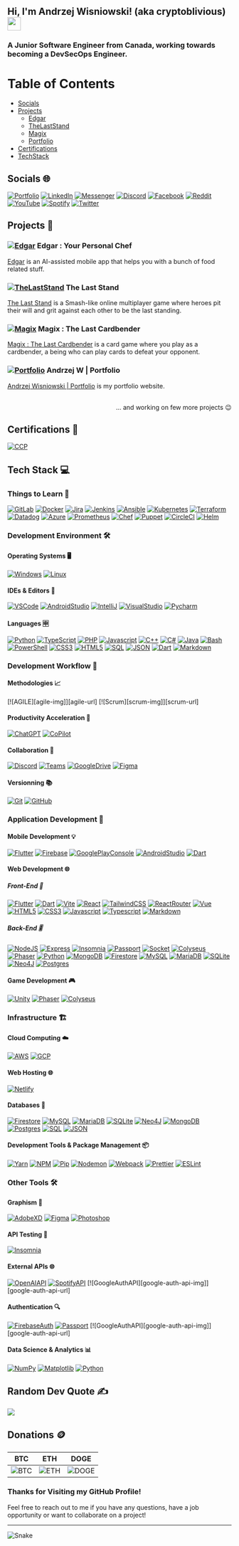 ## Hi, I'm Andrzej Wisniowski! (aka cryptoblivious) <img src="https://img.sshort.net/i/EZlK.gif" width="30px" />

### A Junior Software Engineer from Canada, working towards becoming a DevSecOps Engineer.

# Table of Contents

- [Socials](#socials-🌐)
- [Projects](#projects-🤖)
  - [Edgar](#edgar-edgar--your-personal-chef)
  - [TheLastStand](#thelaststand-the-last-stand)
  - [Magix](#magix-magix--the-last-cardbender)
  - [Portfolio](#portfolio-andrzej-w--portfolio)
- [Certifications](#certifications-🌟)
- [TechStack](#tech-stack-💻)

## Socials 🌐

[![Portfolio][portfolio-img]][portfolio-url] [![LinkedIn][linkedin-img]][linkedin-url] [![Messenger][messenger-img]][messenger-url] [![Discord][discord-img]][discord-url] [![Facebook][facebook-img]][facebook-url] [![Reddit][reddit-img]][reddit-url] [![YouTube][youtube-img]][youtube-url] [![Spotify][spotify-img]][spotify-url] [![Twitter][twitter-img]][twitter-url]

## Projects 🤖

### [![Edgar][edgar-icon]][edgar-url] Edgar : Your Personal Chef

[Edgar][edgar-url] is an AI-assisted mobile app that helps you with a bunch of food related stuff.

### [![TheLastStand][the-last-stand-icon]][the-last-stand-url] The Last Stand

[The Last Stand][the-last-stand-url] is a Smash-like online multiplayer game where heroes pit their will and grit against each other to be the last standing.

### [![Magix][magix-icon]][magix-url] Magix : The Last Cardbender

[Magix : The Last Cardbender][magix-url] is a card game where you play as a cardbender, a being who can play cards to defeat your opponent.

### [![Portfolio][portfolio-icon]][portfolio-url] Andrzej W | Portfolio

[Andrzej Wisniowski | Portfolio][portfolio-url] is my portfolio website.

<p align="right">
 <br/>
... and working on few more projects 😉 </p>

## Certifications 🌟

[![CCP][aws-ccp-badge]][aws-ccp-url]

<!-- ![SAA][aws-saa-badge] -->

## Tech Stack 💻

### Things to Learn 📖

[![GitLab][gitlab-img]][gitlab-url] [![Docker][docker-img]][docker-url] [![Jira][jira-img]][jira-url] [![Jenkins][jenkins-img]][jenkins-url] [![Ansible][ansible-img]][ansible-url] [![Kubernetes][kubernetes-img]][kubernetes-url] [![Terraform][terraform-img]][terraform-url] [![Datadog][datadog-img]][datadog-url] [![Azure][azure-img]][azure-url] [![Prometheus][prometheus-img]][prometheus-url] [![Chef][chef-img]][chef-url] [![Puppet][puppet-img]][puppet-url] [![CircleCI][circle-ci-img]][circle-ci-url] [![Helm][helm-img]][helm-url]

### Development Environment 🛠️

#### Operating Systems 🖥️

[![Windows][windows-img]][windows-url] [![Linux][linux-img]][linux-url]

#### IDEs & Editors 📝

[![VSCode][vscode-img]][vscode-url] [![AndroidStudio][android-studio-img]][android-studio-url] [![IntelliJ][intellij-img]][intellij-url] [![VisualStudio][visual-studio-img]][visual-studio-url] [![Pycharm][pycharm-img]][pycharm-url]

#### Languages 🈸

[![Python][python-img]][python-url] [![TypeScript][typescript-img]][typescript-url] [![PHP][php-img]][php-url] [![Javascript][javascript-img]][javascript-url] [![C++][cpp-img]][cpp-url] [![C#][csharp-img]][csharp-url] [![Java][java-img]][java-url] [![Bash][bash-img]][bash-url] [![PowerShell][powershell-img]][powershell-url] [![CSS3][css3-img]][css3-url] [![HTML5][html5-img]][html5-url] [![SQL][sql-img]][sql-url] [![JSON][json-img]][json-url] [![Dart][dart-img]][dart-url] [![Markdown][markdown-img]][markdown-url]

<!-- ![Langs](https://github-readme-stats.vercel.app/api/top-langs/?username=cryptoblivious&show_icons=true&hide_border=false&theme=jolly&count_private=true&include_all_commits=true&layout=compact) -->

### Development Workflow 🌊

#### Methodologies 📈

[![AGILE][agile-img]][agile-url] [![Scrum][scrum-img]][scrum-url]

#### Productivity Acceleration 🚀

[![ChatGPT][chatgpt-img]][chatgpt-url] [![CoPilot][github-copilot-img]][github-copilot-url]

#### Collaboration 🤝

[![Discord][discord-img]][placeholder-url] [![Teams][teams-img]][teams-url] [![GoogleDrive][google-drive-img]][google-drive-url] [![Figma][figma-img]][figma-url]

#### Versionning 📚

[![Git][git-img]][git-url] [![GitHub][github-img]][github-url]

### Application Development 📱

#### Mobile Development 💡

[![Flutter][flutter-img]][flutter-url] [![Firebase][firebase-img]][firebase-url] [![GooglePlayConsole][google-play-console-img]][google-play-console-url] [![AndroidStudio][android-studio-img]][android-studio-url] [![Dart][dart-img]][dart-url]

#### Web Development 🌐

##### Front-End 👾

[![Flutter][flutter-url]][flutter-img] [![Dart][dart-img]][dart-url] [![Vite][vite-img]][vite-url] [![React][react-img]][react-url] [![TailwindCSS][tailwind-img]][tailwind-url] [![ReactRouter][react-router-img]][react-router-url] [![Vue][vue-img]][vue-url] [![HTML5][html5-img]][html5-url] [![CSS3][css3-img]][css3-url] [![Javascript][javascript-img]][javascript-url] [![Typescript][typescript-img]][typescript-url] [![Markdown][markdown-img]][markdown-url]

##### Back-End 🎚️

[![NodeJS][nodedotjs-img]][nodedotjs-url] [![Express][express-img]][express-url] [![Insomnia][insomnia-img]][insomnia-url] [![Passport][passport-img]][passport-url] [![Socket][socket-img]][socket-url] [![Colyseus][colyseus-img]][colyseus-url] [![Phaser][phaser-img]][phaser-url] [![Python][python-img]][python-url] [![MongoDB][mongodb-img]][mongodb-url] [![Firestore][firestore-img]][firestore-url] [![MySQL][mysql-img]][mysql-url] [![MariaDB][mariadb-img]][mariadb-url] [![SQLite][sqlite-img]][sqlite-url] [![Neo4J][neo4j-img]][neo4j-url] [![Postgres][postgres-img]][postgres-url]

#### Game Development 🎮

[![Unity][unity-img]][unity-url] [![Phaser][phaser-img]][phaser-url] [![Colyseus][colyseus-img]][colyseus-url]

### Infrastructure 🏗️

#### Cloud Computing ☁️

[![AWS][aws-img]][aws-url] [![GCP][gcp-img]][gcp-url]

#### Web Hosting 🌐

[![Netlify][netlify-img]][netlify-url]

#### Databases 💽

[![Firestore][firestore-img]][firestore-url] [![MySQL][mysql-img]][mysql-url] [![MariaDB][mariadb-img]][mariadb-url] [![SQLite][sqlite-img]][sqlite-url] [![Neo4J][neo4j-img]][neo4j-url] [![MongoDB][mongodb-img]][mongodb-url] [![Postgres][postgres-img]][postgres-url] [![SQL][sql-img]][sql-url] [![JSON][json-img]][json-url]

#### Development Tools & Package Management 📦

[![Yarn][yarn-img]][yarn-url] [![NPM][npm-img]][npm-url] [![Pip][pip-img]][pip-url] [![Nodemon][nodemon-img]][nodemon-url] [![Webpack][webpack-img]][webpack-url] [![Prettier][prettier-img]][prettier-url] [![ESLint][eslint-img]][eslint-url]

### Other Tools 🛠️

#### Graphism 🧰

[![AdobeXD][adobe-xd-img]][adobe-xd-url] [![Figma][figma-img]][figma-url] [![Photoshop][photoshop-img]][photoshop-url]

#### API Testing 🧪

[![Insomnia][insomnia-img]][insomnia-url]

#### External APIs 🌐

[![OpenAIAPI][openai-api-img]][openai-api-url] [![SpotifyAPI][spotify-api-img]][spotify-api-url] [![GoogleAuthAPI][google-auth-api-img]][google-auth-api-url]

#### Authentication 🔍

[![FirebaseAuth][firebase-auth-img]][firebase-auth-url] [![Passport][passport-img]][passport-url] [![GoogleAuthAPI][google-auth-api-img]][google-auth-api-url]

#### Data Science & Analytics 📊

[![NumPy][numpy-img]][numpy-url] [![Matplotlib][matplotlib-img]][matplotlib-url] [![Python][python-img]][python-url]

## Random Dev Quote ✍️

![](https://quotes-github-readme.vercel.app/api?type=horizontal&theme=radical)

## Donations 🪙

| BTC                     | ETH                     | DOGE                      |
| ----------------------- | ----------------------- | ------------------------- |
| ![BTC](btc-qr-code.png) | ![ETH](eth-qr-code.png) | ![DOGE](doge-qr-code.png) |

### Thanks for Visiting my GitHub Profile!

Feel free to reach out to me if you have any questions, have a job opportunity or want to collaborate on a project!

---

![Snake](github-contribution-grid-snake.svg)

<!-- MARKDOWN LINKS & IMAGES -->

[adobe-xd-img]: https://img.shields.io/badge/Adobe%20XD-470137?style=for-the-badge&logo=Adobe%20XD&logoColor=#FF61F6
[adobe-xd-url]: https://www.adobe.com/ca/products/xd.html
[android-studio-img]: https://img.shields.io/badge/Android_Studio-47A248?style=for-the-badge&logo=android-studio&logoColor=white
[android-studio-url]: https://developer.android.com/studio
[ansible-img]: https://img.shields.io/badge/ansible-%231A1918.svg?style=for-the-badge&logo=ansible&logoColor=white
[ansible-url]: https://www.ansible.com/
[autocad-img]: https://img.shields.io/badge/autocad-00457C?style=for-the-badge&logo=autodesk&logoColor=white
[autocad-url]: https://www.autodesk.com/products/autocad/overview
[aws-img]: https://img.shields.io/badge/AWS-%23FF9900.svg?style=for-the-badge&logo=amazon-aws&logoColor=white
[aws-url]: https://aws.amazon.com/
[aws-ccp-badge]: aws-certified-cloud-practitioner.png
[aws-ccp-url]: https://www.credly.com/badges/11b556fb-28f9-40d2-a424-27dfd9873400/linked_in_profile
[aws-saa-badge]: aws-certified-saa.png
[azure-img]: https://img.shields.io/badge/azure-%230072C6.svg?style=for-the-badge&logo=azure-devops&logoColor=white
[azure-url]: https://azure.microsoft.com/en-ca/
[bash-img]: https://img.shields.io/badge/bash-4EAA25?style=for-the-badge&logo=gnu-bash&logoColor=white
[bash-url]: https://www.gnu.org/software/bash/
[colyseus-img]: https://img.shields.io/badge/colyseus-A100FF?style=for-the-badge&logo=c&logoColor=white
[colyseus-url]: https://colyseus.io/
[chatgpt-img]: https://img.shields.io/badge/ChatGPT-70a597?style=for-the-badge&logo=openai&logoColor=white
[chatgpt-url]: https://chat.openai.com/
[chef-img]: https://img.shields.io/badge/chef-%23F37626.svg?style=for-the-badge&logo=chef&logoColor=white
[chef-url]: https://www.chef.io/
[circle-ci-img]: https://img.shields.io/badge/circleci-343434?style=for-the-badge&logo=circleci&logoColor=white
[circle-ci-url]: https://circleci.com/
[cpp-img]: https://img.shields.io/badge/c++-%2300599C.svg?style=for-the-badge&logo=c%2B%2B&ogoColor=white
[cpp-url]: https://isocpp.org/
[csharp-img]: https://img.shields.io/badge/c%23-%23239120.svg?style=for-the-badge&logo=c-sharp&logoColor=white
[csharp-url]: https://docs.microsoft.com/en-us/dotnet/csharp/
[css3-img]: https://img.shields.io/badge/css3-%231572B6.svg?style=for-the-badge&logo=css3&logoColor=white
[css3-url]: https://developer.mozilla.org/en-US/docs/Web/CSS
[dart-img]: https://img.shields.io/badge/dart-%230175C2.svg?style=for-the-badge&logo=dart&logoColor=white
[dart-url]: https://dart.dev/
[datadog-img]: https://img.shields.io/badge/datadog-632CA6?style=for-the-badge&logo=datadog&logoColor=white
[datadog-url]: https://www.datadoghq.com/
[discord-img]: https://img.shields.io/badge/Discord-7289DA?logo=discord&logoColor=white&style=for-the-badge
[discord-url]: https://discordapp.com/users/289173015080730624
[docker-img]: https://img.shields.io/badge/docker-%230db7ed.svg?style=for-the-badge&logo=docker&logoColor=white
[docker-url]: https://www.docker.com/
[edgar-icon]: edgar.png
[edgar-url]: https://github.com/cryptoblivious/Edgar
[eslint-img]: https://img.shields.io/badge/ESLint-4B3263?style=for-the-badge&logo=eslint&logoColor=white
[eslint-url]: https://eslint.org/
[express-img]: https://img.shields.io/badge/express-000000?style=for-the-badge&logo=express&logoColor=white
[express-url]: https://expressjs.com/
[facebook-img]: https://img.shields.io/badge/Facebook-1877F2?logo=facebook&logoColor=white&style=for-the-badge
[facebook-url]: https://facebook.com/andrzej.wisniowski.33
[figma-img]: https://img.shields.io/badge/figma-%23F24E1E.svg?style=for-the-badge&logo=figma&logoColor=white
[figma-url]: https://figma.com/
[firebase-img]: https://img.shields.io/badge/firebase-FFCA28?style=for-the-badge&logo=firebase&logoColor=black
[firebase-url]: https://firebase.google.com/
[firebase-auth-img]: https://img.shields.io/badge/firebase_auth-FFCA28?style=for-the-badge&logo=firebase&logoColor=black
[firebase-auth-url]: https://firebase.google.com/docs/auth
[firestore-img]: https://img.shields.io/badge/firestore-FFCA28?style=for-the-badge&logo=firebase&logoColor=black
[firestore-url]: https://firebase.google.com/docs/firestore
[flutter-img]: https://img.shields.io/badge/flutter-02569B?style=for-the-badge&logo=flutter&logoColor=white
[flutter-url]: https://flutter.dev/
[gcp-img]: https://img.shields.io/badge/GCP-%234285F4.svg?style=for-the-badge&logo=google-cloud&logoColor=white
[gcp-url]: https://cloud.google.com/
[github-img]: https://img.shields.io/badge/github-%23121011.svg?style=for-the-badge&logo=github&logoColor=white
[github-url]: https://github.com
[github-copilot-img]: https://img.shields.io/badge/GitHub%20Copilot-333?style=for-the-badge&logo=github&logoColor=white
[github-copilot-url]: https://github.com/features/copilot
[git-img]: https://img.shields.io/badge/git-F05032?style=for-the-badge&logo=git&logoColor=white
[gitlab-img]: https://img.shields.io/badge/gitlab-FCA121?style=for-the-badge&logo=gitlab&logoColor=white
[gitlab-url]: https://gitlab.com/
[git-url]: https://git-scm.com/
[google-drive-img]: https://img.shields.io/badge/google_drive-4285F4?style=for-the-badge&logo=google-drive&logoColor=white
[google-drive-url]: https://drive.google.com/
[google-play-console-img]: https://img.shields.io/badge/Google_Play_Console-414141?style=for-the-badge&logo=google-play&logoColor=white
[google-play-console-url]: https://play.google.com/console/about/
[helm-img]: https://img.shields.io/badge/helm-277A9F?style=for-the-badge&logo=helm&logoColor=white
[helm-url]: https://helm.sh/
[html5-img]: https://img.shields.io/badge/html5-%23E34F26.svg?style=for-the-badge&logo=html5&logoColor=white
[html5-url]: https://developer.mozilla.org/en-US/docs/Web/Guide/HTML/HTML5
[insomnia-img]: https://img.shields.io/badge/insomnia-4000BF?style=for-the-badge&logo=insomnia&logoColor=white
[insomnia-url]: https://insomnia.rest/
[intellij-img]: https://img.shields.io/badge/intellij-000000?style=for-the-badge&logo=intellij-idea&logoColor=white
[intellij-url]: https://www.jetbrains.com/idea/
[java-img]: https://img.shields.io/badge/java-%23ED8B00.svg?style=for-the-badge&logo=java&logoColor=white
[java-url]: https://www.java.com/
[javascript-img]: https://img.shields.io/badge/javascript-F7DF1E?style=for-the-badge&logo=javascript&logoColor=black
[javascript-url]: https://www.javascript.com/
[jenkins-img]: https://img.shields.io/badge/jenkins-D24939?style=for-the-badge&logo=jenkins&logoColor=white
[jenkins-url]: https://www.jenkins.io/
[jira-img]: https://img.shields.io/badge/Jira-0052CC?style=for-the-badge&logo=jira&logoColor=white
[jira-url]: https://www.atlassian.com/software/jira
[json-img]: https://img.shields.io/badge/json-%23232F3E.svg?style=for-the-badge&logo=json&logoColor=white
[json-url]: https://www.json.org/json-en.html
[kubernetes-img]: https://img.shields.io/badge/kubernetes-326CE5?style=for-the-badge&logo=kubernetes&logoColor=white
[kubernetes-url]: https://kubernetes.io/
[linkedin-img]: https://img.shields.io/badge/LinkedIn-0A66C2?logo=linkedin&logoColor=white&style=for-the-badge
[linkedin-url]: https://linkedin.com/in/andrzej-wisniowski-77234376
[linux-img]: https://img.shields.io/badge/Linux-FCC624?style=for-the-badge&logo=linux&logoColor=black
[linux-url]: https://www.linux.org/
[magix-icon]: avatarOnIce.ico
[magix-url]: https://magix.andrzejw.com
[mariadb-img]: https://img.shields.io/badge/mariadb-003545?style=for-the-badge&logo=mariadb&logoColor=white
[mariadb-url]: https://mariadb.org/
[markdown-img]: https://img.shields.io/badge/markdown-%23000000.svg?style=for-the-badge&logo=markdown&logoColor=white
[markdown-url]: https://www.markdownguide.org/
[matplotlib-img]: https://img.shields.io/badge/matplotlib-3776AB?style=for-the-badge&logo=matplotlib&logoColor=white
[matplotlib-url]: https://matplotlib.org/
[messenger-img]: https://img.shields.io/badge/Messenger-00B2FF?logo=messenger&logoColor=white&style=for-the-badge
[messenger-url]: https://m.me/andrzej.wisniowski.33
[mongodb-img]: https://img.shields.io/badge/mongodb-47A248?style=for-the-badge&logo=mongodb&logoColor=white
[mongodb-url]: https://www.mongodb.com/
[mysql-img]: https://img.shields.io/badge/mysql-%2300f.svg?style=for-the-badge&logo=mysql&logoColor=white
[mysql-url]: https://www.mysql.com/
[neo4j-img]: https://img.shields.io/badge/neo4j-008CC1?style=for-the-badge&logo=neo4j&logoColor=white
[neo4j-url]: https://neo4j.com/
[netlify-img]: https://img.shields.io/badge/netlify-00C7B7?style=for-the-badge&logo=netlify&logoColor=white
[netlify-url]: https://www.netlify.com/
[nodedotjs-img]: https://img.shields.io/badge/node.js-6DA55F?style=for-the-badge&logo=node.js&logoColor=white
[nodedotjs-url]: https://nodejs.org/
[nodemon-img]: https://img.shields.io/badge/nodemon-76D04B?style=for-the-badge&logo=nodemon&logoColor=white
[nodemon-url]: https://nodemon.io/
[npm-img]: https://img.shields.io/badge/npm-CB3837?style=for-the-badge&logo=npm&logoColor=white
[npm-url]: https://www.npmjs.com/
[numpy-img]: https://img.shields.io/badge/numpy-%23013243.svg?style=for-the-badge&logo=numpy&logoColor=white
[numpy-url]: https://numpy.org/
[openai-api-img]: https://img.shields.io/badge/openai_api-FF6600?style=for-the-badge&logo=openai&logoColor=white
[openai-api-url]: https://platform.openai.com/
[passport-img]: https://img.shields.io/badge/passport-47A248?style=for-the-badge&logo=passport&logoColor=white
[passport-url]: http://www.passportjs.org/
[phaser-img]: https://img.shields.io/badge/phaser%203-CEFF00?style=for-the-badge&logo=phaser&logoColor=white
[phaser-url]: https://phaser.io/
[photoshop-img]: https://img.shields.io/badge/photoshop-31A8FF?style=for-the-badge&logo=adobe%20photoshop&logoColor=white
[photoshop-url]: https://www.adobe.com/ca/products/photoshop.html
[php-img]: https://img.shields.io/badge/php-777BB4?style=for-the-badge&logo=php&logoColor=white
[php-url]: https://www.php.net/
[pip-img]: https://img.shields.io/badge/pip-3776AB?style=for-the-badge&logo=pypi&logoColor=white
[pip-url]: https://pypi.org/project/pip/
[placeholder-img]: https://img.shields.io/badge/et_plus_encore-FAB040?style=for-the-badge&logo=precommit&logoColor=red
[placeholder-url]: https://perdu.com/
[portfolio-icon]: bear.ico
[portfolio-url]: https://andrzejw.com/
[portfolio-img]: https://img.shields.io/badge/Portfolio-8a008a?logo=vercel&logoColor=fuchsia&style=for-the-badge
[postgres-img]: https://img.shields.io/badge/postgres-316192?style=for-the-badge&logo=postgresql&logoColor=white
[postgres-url]: https://www.postgresql.org/
[powershell-img]: https://img.shields.io/badge/powershell-5391FE?style=for-the-badge&logo=powershell&logoColor=white
[powershell-url]: https://docs.microsoft.com/en-us/powershell/
[prettier-img]: https://img.shields.io/badge/prettier-F7B93E?style=for-the-badge&logo=prettier&logoColor=black
[prettier-url]: https://prettier.io/
[prometheus-img]: https://img.shields.io/badge/prometheus-000000?style=for-the-badge&logo=prometheus&logoColor=white
[prometheus-url]: https://prometheus.io/
[puppet-img]: https://img.shields.io/badge/puppet-FFAE1A?style=for-the-badge&logo=puppet&logoColor=black
[puppet-url]: https://puppet.com/
[pycharm-img]: https://img.shields.io/badge/pycharm-000000?style=for-the-badge&logo=pycharm&logoColor=white
[pycharm-url]: https://www.jetbrains.com/pycharm/
[python-img]: https://img.shields.io/badge/python-%2314354C.svg?style=for-the-badge&logo=python&logoColor=white
[python-url]: https://www.python.org/
[react-img]: https://img.shields.io/badge/react-61DAFB?style=for-the-badge&logo=react&logoColor=white
[react-router-img]: https://img.shields.io/badge/React_Router-CA4245?style=for-the-badge&logo=react-router&logoColor=white
[react-router-url]: https://reactrouter.com/
[react-url]: https://reactjs.org/
[reddit-img]: https://img.shields.io/badge/Reddit-FF4500?logo=reddit&logoColor=white&style=for-the-badge
[reddit-url]: https://reddit.com/user/cryptoblivious
[socket-img]: https://img.shields.io/badge/socket.io-010101?style=for-the-badge&logo=socket.io&logoColor=white
[socket-url]: https://socket.io/
[spotify-img]: https://img.shields.io/badge/Spotify-1ED760?logo=spotify&logoColor=white&style=for-the-badge
[spotify-url]: https://open.spotify.com/user/22ceorjkmcihyq5p7u6xbiymi?si=072c25ee8e4c4559
[spotify-api-img]: https://img.shields.io/badge/Spotify_API-1ED760?style=for-the-badge&logo=spotify&logoColor=white
[spotify-api-url]: https://developer.spotify.com/documentation/web-api/
[sql-img]: https://img.shields.io/badge/sql-%2300f.svg?style=for-the-badge&logo=sql&logoColor=white
[sql-url]: https://www.w3schools.com/sql/
[sqlite-img]: https://img.shields.io/badge/sqlite-%2307405e.svg?style=for-the-badge&logo=sqlite&logoColor=white
[sqlite-url]: https://sqlite.org/
[tailwind-img]: https://img.shields.io/badge/tailwindcss-06B6D4?style=for-the-badge&logo=tailwindcss&logoColor=white
[tailwind-url]: https://tailwindcss.com/
[teams-img]: https://img.shields.io/badge/Microsoft_Teams-6264A7?style=for-the-badge&logo=microsoft-teams&logoColor=white
[teams-url]: https://www.microsoft.com/en-ca/microsoft-teams/group-chat-software
[terraform-img]: https://img.shields.io/badge/terraform-623CE4?style=for-the-badge&logo=terraform&logoColor=white
[terraform-url]: https://www.terraform.io/
[the-last-stand-icon]: https://tls.andrzejw.com/assets/icons/cyberpunk.png
[the-last-stand-url]: https://tls.andrzejw.com
[twitter-img]: https://img.shields.io/badge/Twitter-1DA1F2?logo=twitter&logoColor=white&style=for-the-badge
[twitter-url]: https://twitter.com/cryptoblivious
[typescript-img]: https://img.shields.io/badge/typescript-007ACC?style=for-the-badge&logo=typescript&logoColor=white
[typescript-url]: https://www.typescriptlang.org/
[unity-img]: https://img.shields.io/badge/unity-100000?style=for-the-badge&logo=unity&logoColor=white
[unity-url]: https://unity.com/
[visual-studio-img]: https://img.shields.io/badge/visual%20studio-5C2D91?style=for-the-badge&logo=visual-studio&logoColor=white
[visual-studio-url]: https://visualstudio.microsoft.com/
[vite-img]: https://img.shields.io/badge/vite-646CFF?style=for-the-badge&logo=v&logoColor=white
[vite-url]: https://vitejs.dev/
[vue-img]: https://img.shields.io/badge/vuejs-%2335495e.svg?style=for-the-badge&logo=vuedotjs&logoColor=%234FC08D
[vue-url]: https://vuejs.org/
[vscode-img]: https://img.shields.io/badge/vs%20code-007ACC?style=for-the-badge&logo=visual-studio-code&logoColor=white
[vscode-url]: https://code.visualstudio.com/
[webpack-img]: https://img.shields.io/badge/webpack-%2320232a.svg?style=for-the-badge&logo=webpack&logoColor=%2361DAFB
[webpack-url]: https://webpack.js.org/
[windows-img]: https://img.shields.io/badge/windows%2011-0078D6?style=for-the-badge&logo=windows&logoColor=white
[windows-url]: https://www.microsoft.com/en-us/windows/windows-11
[yarn-img]: https://img.shields.io/badge/yarn-2C8EBB?style=for-the-badge&logo=yarn&logoColor=white
[yarn-url]: https://yarnpkg.com/
[youtube-img]: https://img.shields.io/badge/YouTube-FF0000?logo=youtube&logoColor=white&style=for-the-badge
[youtube-url]: https://www.youtube.com/channel/UCTcXslba65WjAtPqwDMxt0g
